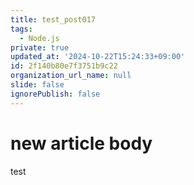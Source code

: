 ```yaml
---
title: test_post017
tags:
  - Node.js
private: true
updated_at: '2024-10-22T15:24:33+09:00'
id: 2f140b80e7f3751b9c22
organization_url_name: null
slide: false
ignorePublish: false
---
```

# new article body
test
